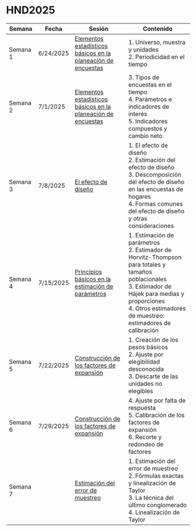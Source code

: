 # HND2025


| Semana    | Fecha     | Sesión                                                                                                                                                    | Contenido                                                                                                                                                                                                               |
|-----------|--------------|-------------------------------------------------------------------------------------------------------------------------------------------------------------|---------------------------------------------------------------------------------------------------------------------------------------------------------------------------------------------------------------------------------------------------------------------------|
| Semana 1  | 6/24/2025 | [Elementos estadísticos básicos en la planeación de encuestas](https://github.com/psirusteam/HND2025/blob/main/S1S2_Elementos_encuestas.pdf)              | 1\. Universo, muestra y unidades<br>2. Periodicidad en el tiempo                                                                                                                                                          |
| Semana 2  | 7/1/2025  | [Elementos estadísticos básicos en la planeación de encuestas](https://github.com/psirusteam/HND2025/blob/main/S1S2_Elementos_encuestas.pdf)              | 3\. Tipos de encuestas en el tiempo<br>4. Parámetros e indicadores de interés<br>5. Indicadores compuestos y cambio neto                                                                                                  |
| Semana 3  | 7/8/2025  | [El efecto de diseño](https://github.com/psirusteam/HND2025/blob/main/S3_El-efecto-de-dise%C3%B1o.pdf)                                                    | 1\. El efecto de diseño<br>2. Estimación del efecto de diseño<br>3. Descomposición del efecto de diseño en las encuestas de hogares<br>4. Formas comunes del efecto de diseño y otras consideraciones                     |
| Semana 4  | 7/15/2025 | [Principios básicos en la estimación de parámetros](https://github.com/psirusteam/HND2025/blob/main/S4_Estimaci%C3%B3n_par%C3%A1metros.pdf)               | 1\. Estimación de parámetros<br>2. Estimador de Horvitz-Thompson para totales y tamaños poblacionales<br>3. Estimador de Hájek para medias y proporciones<br>4. Otros estimadores de muestreo: estimadores de calibración |
| Semana 5  | 7/22/2025 | [Construcción de los factores de expansión](https://github.com/psirusteam/HND2025/blob/main/S5S6_Construcci%C3%B3n-de-los-factores-de-expansi%C3%B3n.pdf) | 1\. Creación de los pesos básicos<br>2. Ajuste por elegibilidad desconocida<br>3. Descarte de las unidades no elegibles                                                                                                   |
| Semana 6  | 7/29/2025 | [Construcción de los factores de expansión](https://github.com/psirusteam/HND2025/blob/main/S5S6_Construcci%C3%B3n-de-los-factores-de-expansi%C3%B3n.pdf) | 4\. Ajuste por falta de respuesta<br>5. Calibración de los factores de expansión<br>6. Recorte y redondeo de factores                                                                                                     |
| Semana 7  |           | [Estimación del error de muestreo](https://github.com/psirusteam/HND2025/blob/main/S7_Estimacion_del_error_de_muestreo.pdf)                               | 1.  Estimación del error de muestreo <br>  2.  Fórmulas exactas y linealización de Taylor <br>  3.  La técnica del último conglomerado  <br>  4.  Linealización de Taylor                                                                                                                                                                                               |